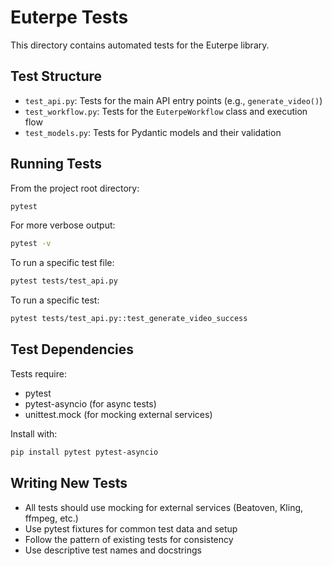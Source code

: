 # Euterpe Tests

This directory contains automated tests for the Euterpe library.

## Test Structure

- `test_api.py`: Tests for the main API entry points (e.g., `generate_video()`)
- `test_workflow.py`: Tests for the `EuterpeWorkflow` class and execution flow
- `test_models.py`: Tests for Pydantic models and their validation

## Running Tests

From the project root directory:

```bash
pytest
```

For more verbose output:

```bash
pytest -v
```

To run a specific test file:

```bash
pytest tests/test_api.py
```

To run a specific test:

```bash
pytest tests/test_api.py::test_generate_video_success
```

## Test Dependencies

Tests require:

- pytest
- pytest-asyncio (for async tests)
- unittest.mock (for mocking external services)

Install with:

```bash
pip install pytest pytest-asyncio
```

## Writing New Tests

- All tests should use mocking for external services (Beatoven, Kling, ffmpeg, etc.)
- Use pytest fixtures for common test data and setup
- Follow the pattern of existing tests for consistency
- Use descriptive test names and docstrings
